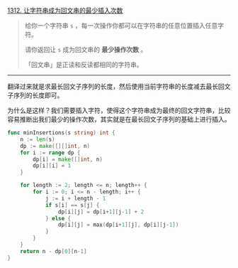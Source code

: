 [1312. 让字符串成为回文串的最少插入次数](https://leetcode.cn/problems/minimum-insertion-steps-to-make-a-string-palindrome/)

>给你一个字符串 `s` ，每一次操作你都可以在字符串的任意位置插入任意字符。
>
>请你返回让 `s` 成为回文串的 **最少操作次数** 。
>
>「回文串」是正读和反读都相同的字符串。

---

翻译过来就是求最长回文子序列的长度，然后使用当前字符串的长度减去最长回文子序列的长度即可。

为什么是这样？我们需要插入字符，使得这个字符串成为最终的回文字符串，比较容易推断出我们最少的操作次数，其实就是在最长回文子序列的基础上进行插入。

```go
func minInsertions(s string) int {
    n := len(s)
    dp := make([][]int, n)
    for i := range dp {
        dp[i] = make([]int, n)
        dp[i][i] = 1
    }

    for length := 2; length <= n; length++ {
        for i := 0; i <= n - length; i++ {
            j := i + length - 1
            if s[i] == s[j] {
                dp[i][j] = dp[i+1][j-1] + 2
            } else {
                dp[i][j] = max(dp[i+1][j], dp[i][j-1])
            }
        }
    }
    return n - dp[0][n-1]
}
```

